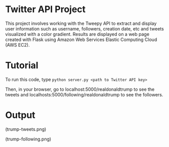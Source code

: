 # Twitter API Project
This project involves working with the Tweepy API to extract and display user information such as username, followers, creation date, etc and tweets visualized with a color gradient. Results are displayed on a web page created with Flask using Amazon Web Services Elastic Computing Cloud (AWS EC2).

# Tutorial

To run this code, type ``python server.py <path to Twitter API key>``

Then, in your browser, go to localhost:5000/realdonaldtrump to see the tweets
and localhosts:5000/following/realdonaldtrump to see the followers.

# Output

(trump-tweets.png)

(trump-following.png)


